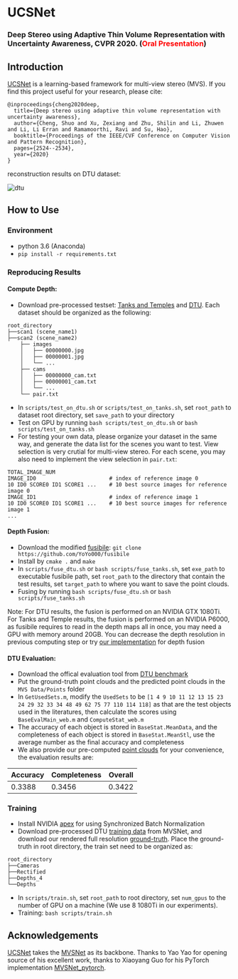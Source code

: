 # UCSNet
### Deep Stereo using Adaptive Thin Volume Representation with Uncertainty Awareness, CVPR 2020. (<font color='red'>Oral Presentation</font>)
## Introduction
[UCSNet](https://arxiv.org/abs/1911.12012) is a learning-based framework for multi-view stereo (MVS). If you find this project useful for your research, please cite: 

<!--```
@misc{1911.12012,
Author = {Shuo Cheng and Zexiang Xu and Shilin Zhu and Zhuwen Li and Li Erran Li and Ravi Ramamoorthi and Hao Su},
Title = {Deep Stereo using Adaptive Thin Volume Representation with Uncertainty Awareness},
Year = {2019},
Eprint = {arXiv:1911.12012},
}
```
-->


```
@inproceedings{cheng2020deep,
  title={Deep stereo using adaptive thin volume representation with uncertainty awareness},
  author={Cheng, Shuo and Xu, Zexiang and Zhu, Shilin and Li, Zhuwen and Li, Li Erran and Ramamoorthi, Ravi and Su, Hao},
  booktitle={Proceedings of the IEEE/CVF Conference on Computer Vision and Pattern Recognition},
  pages={2524--2534},
  year={2020}
}
```

reconstruction results on DTU dataset:

![dtu](results/dtu.png)

## How to Use

### Environment
* python 3.6 (Anaconda)
* ``pip install -r requirements.txt``

### Reproducing Results

#### Compute Depth:
* Download pre-processed testset:  [Tanks and Temples](https://drive.google.com/file/d/1-6v88UcdKBSb8_c1FLH5kpwWQkHuQqaW/view?usp=sharing) and [DTU](https://drive.google.com/file/d/1SpyJSnj16XFhKXPHu8VcYwyQMCGc75bZ/view?usp=sharing). Each dataset should be organized as the following:

```
root_directory
├──scan1 (scene_name1)
├──scan2 (scene_name2)    
	├── images
	│   ├── 00000000.jpg       
	│   ├── 00000001.jpg       
	│   └── ...                
	├── cams                   
	│   ├── 00000000_cam.txt   
	│   ├── 00000001_cam.txt   
	│   └── ...                
	└── pair.txt               
```

* In ``scripts/test_on_dtu.sh`` or ``scripts/test_on_tanks.sh``, set `root_path` to dataset root directory, set `save_path` to your directory
* Test on GPU by running ``bash scripts/test_on_dtu.sh`` or ``bash scripts/test_on_tanks.sh``
* For testing your own data, please organize your dataset in the same way, and generate the data list for the scenes you want to test. View selection is very crutial for multi-view stereo. For each scene, you may also need to implement the view selection in ``pair.txt``:

```
TOTAL_IMAGE_NUM
IMAGE_ID0                       # index of reference image 0 
10 ID0 SCORE0 ID1 SCORE1 ...    # 10 best source images for reference image 0 
IMAGE_ID1                       # index of reference image 1
10 ID0 SCORE0 ID1 SCORE1 ...    # 10 best source images for reference image 1 
...
``` 
#### Depth Fusion:
* Download the modified [fusibile](https://github.com/kysucix/fusibile): `git clone https://github.com/YoYo000/fusibile`
* Install by `cmake .` and `make`
* In ``scripts/fuse_dtu.sh`` or ``bash scripts/fuse_tanks.sh``, set ``exe_path`` to executable fusibile path, set ``root_path`` to the directory that contain the test results, set ``target_path`` to where you want to save the point clouds.
* Fusing by running ``bash scripts/fuse_dtu.sh`` or ``bash scripts/fuse_tanks.sh``


Note: For DTU results, the fusion is performed on an NVIDIA GTX 1080Ti. For Tanks and Temple results, the fusion is performed on an NVIDIA P6000, as fusibile requires to read in the depth maps all in once, you may need a GPU with memory around 20GB. 
You can decrease the depth resolution in previous computing step or try [our implementation](https://github.com/touristCheng/DepthFusion) for depth fusion

#### DTU Evaluation:

* Download the offical evaluation tool from [DTU benchmark](http://roboimagedata.compute.dtu.dk/?page_id=36)
* Put the ground-truth point clouds and the predicted point clouds in the ``MVS Data/Points`` folder
* In ``GetUsedSets.m``, modify the ``UsedSets`` to be ``[1 4 9 10 11 12 13 15 23 24 29 32 33 34 48 49 62 75 77 110 114 118]`` as that are the test objects used in the literatures, then calculate the scores using ``BaseEvalMain_web.m`` and ``ComputeStat_web.m``
* The accuracy of each object is stored in ``BaseStat.MeanData``, and the completeness of each object is stored in ``BaseStat.MeanStl``, use the average number as the final accuracy and completeness
* We also provide our pre-computed [point clouds](https://drive.google.com/file/d/18bk-153cdPs5ehi_JjOHx9h1N9zhrPkW/view?usp=sharing) for your convenience, the evaluation results are:

| Accuracy   | Completeness  | Overall |
|------------|---------------|---------|
|   0.3388   |     0.3456    | 0.3422 |



### Training
* Install NVIDIA [apex](https://github.com/NVIDIA/apex) for using Synchronized Batch Normalization
* Download pre-processed DTU [training data](https://drive.google.com/file/d/1ssnznSXyTCDgdXLr4497dQsSSREC8vVj/view?usp=sharing) from MVSNet, and download our rendered full resolution [ground-truth](https://drive.google.com/file/d/1KYP9XfEjzyzkKMxC-nyTvAdsNNU64UQM/view?usp=sharing). Place the ground-truth in root directory, the train set need to be organized as:

```
root_directory
├──Cameras
├──Rectified
├──Depths_4
└──Depths  
```
* In ``scripts/train.sh``, set ``root_path`` to root directory, set ``num_gpus`` to the number of GPU on a machine (We use 8 1080Ti in our experiments).
* Training:  ``bash scripts/train.sh``


## Acknowledgements
[UCSNet](https://arxiv.org/abs/1911.12012) takes the [MVSNet](https://arxiv.org/abs/1804.02505) as its backbone. Thanks to Yao Yao for opening source of his excellent work, thanks to Xiaoyang Guo for his PyTorch implementation [MVSNet_pytorch](https://github.com/xy-guo/MVSNet_pytorch).
